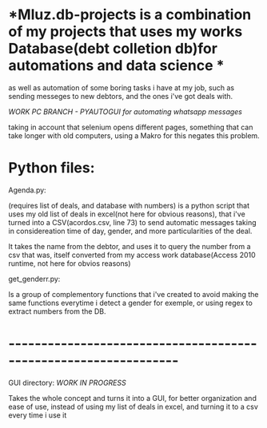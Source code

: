 # *Mluz.db-projects is a combination of my projects that uses my works Database(debt colletion db)for automations and data science *
as well as automation of some boring tasks i have at my job, such as sending messeges to new debtors, and the ones i've got deals with.

*WORK PC BRANCH - PYAUTOGUI for automating whatsapp messages*

taking in account that selenium opens different pages, something that can take longer with old computers, using a Makro for this negates this problem.

# Python files:

Agenda.py:

(requires list of deals, and database with numbers)
is a python script that uses my old list of deals in excel(not here for obvious reasons), that i've turned into a CSV(acordos.csv, line 73) to send automatic messages taking in considereation time of day, gender, and more particularities of the deal.

It takes the name from the debtor, and uses it to query the number from a csv that was, itself converted from my access work database(Access 2010 runtime, not here for obvios reasons) 


get_genderr.py:

Is a group of complementory functions that i've created to avoid making the same functions everytime i detect a gender for exemple, or using regex to extract numbers from the DB.

# ----------------------------------------------------------------
GUI directory: *WORK IN PROGRESS*

Takes the whole concept and turns it into a GUI, for better organization and ease of use, instead of using my list of deals in excel, and turning it to a csv every time i use it

